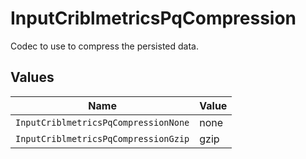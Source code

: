 # InputCriblmetricsPqCompression

Codec to use to compress the persisted data.


## Values

| Name                                 | Value                                |
| ------------------------------------ | ------------------------------------ |
| `InputCriblmetricsPqCompressionNone` | none                                 |
| `InputCriblmetricsPqCompressionGzip` | gzip                                 |